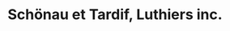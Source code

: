 ---
title: "Schönau et Tardif, Luthiers inc."
url: /quebec/schonau-et-tardif-luthiers-inc/
shop: musical instrument
---